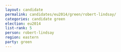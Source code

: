 ```yaml
---
layout: candidate
permalink: candidates/eu2014/green/robert-lindsay/
categories: candidate green
election: eu2014
list-rank: 5
person: robert-lindsay
region: eastern
party: green
---
```

